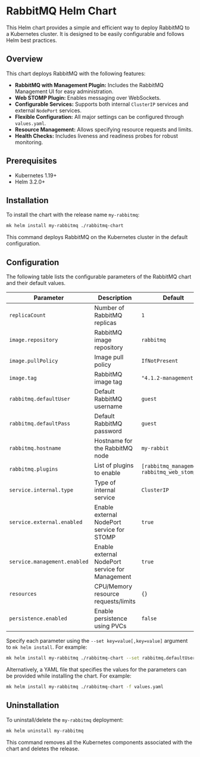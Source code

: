 # RabbitMQ Helm Chart

This Helm chart provides a simple and efficient way to deploy RabbitMQ to a Kubernetes cluster. It is designed to be easily configurable and follows Helm best practices.

## Overview

This chart deploys RabbitMQ with the following features:
-   **RabbitMQ with Management Plugin:** Includes the RabbitMQ Management UI for easy administration.
-   **Web STOMP Plugin:** Enables messaging over WebSockets.
-   **Configurable Services:** Supports both internal `ClusterIP` services and external `NodePort` services.
-   **Flexible Configuration:** All major settings can be configured through `values.yaml`.
-   **Resource Management:** Allows specifying resource requests and limits.
-   **Health Checks:** Includes liveness and readiness probes for robust monitoring.

## Prerequisites

-   Kubernetes 1.19+
-   Helm 3.2.0+

## Installation

To install the chart with the release name `my-rabbitmq`:

```bash
mk helm install my-rabbitmq ./rabbitmq-chart
```

This command deploys RabbitMQ on the Kubernetes cluster in the default configuration.

## Configuration

The following table lists the configurable parameters of the RabbitMQ chart and their default values.

| Parameter                  | Description                                     | Default                               |
| -------------------------- | ----------------------------------------------- | ------------------------------------- |
| `replicaCount`             | Number of RabbitMQ replicas                     | `1`                                   |
| `image.repository`         | RabbitMQ image repository                       | `rabbitmq`                            |
| `image.pullPolicy`         | Image pull policy                               | `IfNotPresent`                        |
| `image.tag`                | RabbitMQ image tag                              | `"4.1.2-management"`                  |
| `rabbitmq.defaultUser`     | Default RabbitMQ username                       | `guest`                               |
| `rabbitmq.defaultPass`     | Default RabbitMQ password                       | `guest`                               |
| `rabbitmq.hostname`        | Hostname for the RabbitMQ node                  | `my-rabbit`                           |
| `rabbitmq.plugins`         | List of plugins to enable                       | `[rabbitmq_management, rabbitmq_web_stomp]` |
| `service.internal.type`    | Type of internal service                        | `ClusterIP`                           |
| `service.external.enabled` | Enable external NodePort service for STOMP      | `true`                                |
| `service.management.enabled`| Enable external NodePort service for Management | `true`                                |
| `resources`                | CPU/Memory resource requests/limits             | `{}`                                  |
| `persistence.enabled`      | Enable persistence using PVCs                   | `false`                               |

Specify each parameter using the `--set key=value[,key=value]` argument to `mk helm install`. For example:

```bash
mk helm install my-rabbitmq ./rabbitmq-chart --set rabbitmq.defaultUser=admin --set rabbitmq.defaultPass=secret
```

Alternatively, a YAML file that specifies the values for the parameters can be provided while installing the chart. For example:

```bash
mk helm install my-rabbitmq ./rabbitmq-chart -f values.yaml
```

## Uninstallation

To uninstall/delete the `my-rabbitmq` deployment:

```bash
mk helm uninstall my-rabbitmq
```

This command removes all the Kubernetes components associated with the chart and deletes the release.
